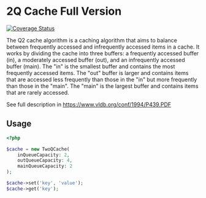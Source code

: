 # 2Q Cache Full Version

[![Coverage Status](https://coveralls.io/repos/github/sokil/php-2q/badge.svg?branch=main&v=1)](https://coveralls.io/github/sokil/php-2q?branch=main)

The Q2 cache algorithm is a caching algorithm that aims to balance between frequently accessed
and infrequently accessed items in a cache. It works by dividing the cache into three buffers:
a frequently accessed buffer (in), a moderately accessed buffer (out), and an infrequently accessed buffer (main).
The "in" is the smallest buffer and contains the most frequently accessed items.
The "out" buffer is larger and contains items that are accessed less frequently than those in the "in"
but more frequently than those in the "main".
The "main" is the largest buffer and contains items that are rarely accessed.

See full description in https://www.vldb.org/conf/1994/P439.PDF

## Usage

```php
<?php

$cache = new TwoQCache(
    inQueueCapacity: 2,
    outQueueCapacity: 4,
    mainQueueCapacity: 2
);

$cache->set('key', 'value');
$cache->get('key');
```
